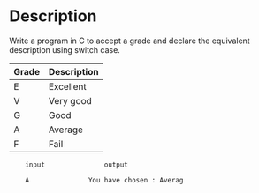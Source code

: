 # Description 

Write a program in C to accept a grade and declare the equivalent description using switch case.

| Grade | Description |
|-------|-------------|
| E     | Excellent   |
| V     | Very good   |
| G     | Good        |
| A     | Average     |
| F     | Fail        |

		input 				output
		
		A				You have chosen : Averag